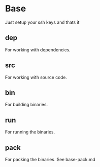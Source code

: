 # Base

Just setup your ssh keys and thats it


## dep

For working with dependencies.

## src

For working with source code.

## bin

For building binaries.

## run

For running the binaries.

## pack

For packing the binaries. See base-pack.md


